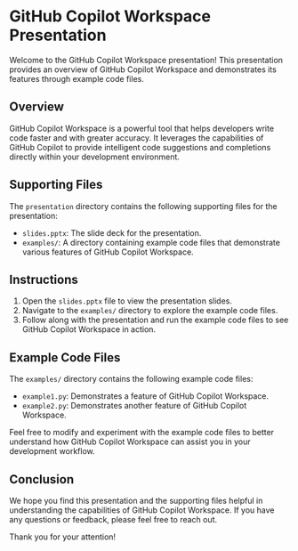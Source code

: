 # GitHub Copilot Workspace Presentation

Welcome to the GitHub Copilot Workspace presentation! This presentation provides an overview of GitHub Copilot Workspace and demonstrates its features through example code files.

## Overview

GitHub Copilot Workspace is a powerful tool that helps developers write code faster and with greater accuracy. It leverages the capabilities of GitHub Copilot to provide intelligent code suggestions and completions directly within your development environment.

## Supporting Files

The `presentation` directory contains the following supporting files for the presentation:

- `slides.pptx`: The slide deck for the presentation.
- `examples/`: A directory containing example code files that demonstrate various features of GitHub Copilot Workspace.

## Instructions

1. Open the `slides.pptx` file to view the presentation slides.
2. Navigate to the `examples/` directory to explore the example code files.
3. Follow along with the presentation and run the example code files to see GitHub Copilot Workspace in action.

## Example Code Files

The `examples/` directory contains the following example code files:

- `example1.py`: Demonstrates a feature of GitHub Copilot Workspace.
- `example2.py`: Demonstrates another feature of GitHub Copilot Workspace.

Feel free to modify and experiment with the example code files to better understand how GitHub Copilot Workspace can assist you in your development workflow.

## Conclusion

We hope you find this presentation and the supporting files helpful in understanding the capabilities of GitHub Copilot Workspace. If you have any questions or feedback, please feel free to reach out.

Thank you for your attention!
